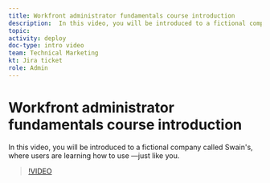 ```yaml
---
title: Workfront administrator fundamentals course introduction
description:  In this video, you will be introduced to a fictional company called Swain's, where users are learning how to use  —just like you.
topic:
activity: deploy
doc-type: intro video
team: Technical Marketing
kt: Jira ticket
role: Admin
---
```

# Workfront administrator fundamentals course introduction

In this video, you will be introduced to a fictional company called Swain's, where users are learning how to use  —just like you.

>[!VIDEO](https://video.tv.adobe.com/v/335064/?quality=12)
